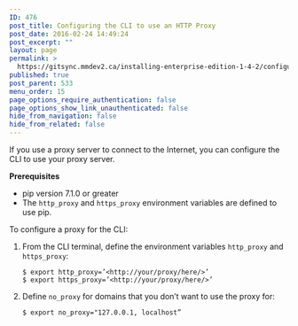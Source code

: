 ```yaml
---
ID: 476
post_title: Configuring the CLI to use an HTTP Proxy
post_date: 2016-02-24 14:49:24
post_excerpt: ""
layout: page
permalink: >
  https://gitsync.mmdev2.ca/installing-enterprise-edition-1-4-2/configuring-the-cli-to-use-an-http-proxy-2/
published: true
post_parent: 533
menu_order: 15
page_options_require_authentication: false
page_options_show_link_unauthenticated: false
hide_from_navigation: false
hide_from_related: false
---
```

If you use a proxy server to connect to the Internet, you can configure the CLI to use your proxy server.

**Prerequisites**

*   pip version 7.1.0 or greater 
*   The `http_proxy` and `https_proxy` environment variables are defined to use pip.

To configure a proxy for the CLI:

1.  From the CLI terminal, define the environment variables `http_proxy` and `https_proxy`:
    
        $ export http_proxy=’<http://your/proxy/here/>’
        $ export https_proxy=’<http://your/proxy/here/>’
        

2.  Define `no_proxy` for domains that you don’t want to use the proxy for:
    
        $ export no_proxy="127.0.0.1, localhost”